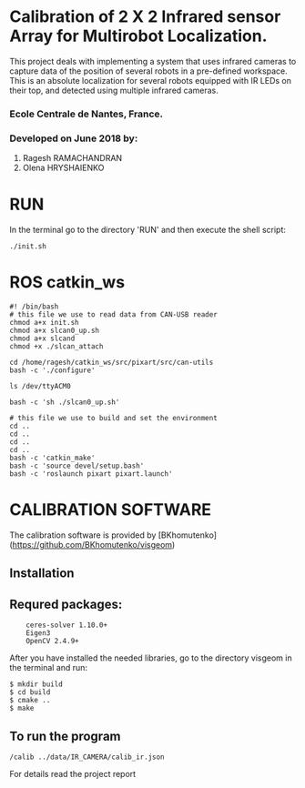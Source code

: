 # **Calibration of 2 X 2 Infrared sensor Array for Multirobot Localization.**

This project deals with implementing a system that uses infrared cameras to capture data of the position of several robots in a pre-defined workspace. This is an absolute localization for several robots equipped with IR LEDs on their top, and detected using multiple infrared cameras.

### Ecole Centrale de Nantes, France.
### Developed on June 2018 by:

1. Ragesh RAMACHANDRAN
2. Olena HRYSHAIENKO

# RUN

In the terminal go to the directory 'RUN' and then execute the shell script: 
```
./init.sh
```

# ROS catkin_ws

```
#! /bin/bash
# this file we use to read data from CAN-USB reader
chmod a+x init.sh 
chmod a+x slcan0_up.sh 
chmod a+x slcand 
chmod +x ./slcan_attach

cd /home/ragesh/catkin_ws/src/pixart/src/can-utils
bash -c './configure'

ls /dev/ttyACM0

bash -c 'sh ./slcan0_up.sh'

# this file we use to build and set the environment
cd ..
cd ..
cd ..
cd ..
bash -c 'catkin_make'
bash -c 'source devel/setup.bash'
bash -c 'roslaunch pixart pixart.launch'
```

# CALIBRATION SOFTWARE

The calibration software is provided by [BKhomutenko] (https://github.com/BKhomutenko/visgeom)

## Installation


## Requred packages:
```
    ceres-solver 1.10.0+
    Eigen3
    OpenCV 2.4.9+
```
After you have installed the needed libraries, go to the directory visgeom in the terminal and run:
```
$ mkdir build
$ cd build
$ cmake ..
$ make 
```
## To run the program
```
/calib ../data/IR_CAMERA/calib_ir.json 
```

For details read the project report




